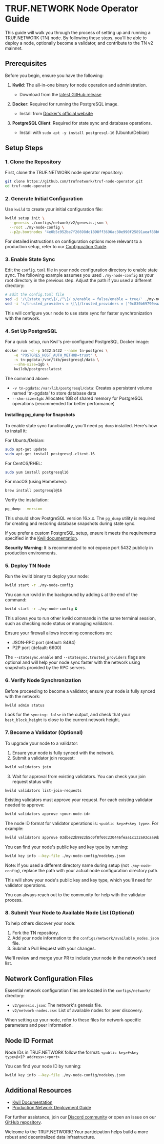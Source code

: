 # TRUF.NETWORK Node Operator Guide

This guide will walk you through the process of setting up and running a TRUF.NETWORK (TN) node. By following these steps, you'll be able to deploy a node, optionally become a validator, and contribute to the TN v2 mainnet.

## Prerequisites

Before you begin, ensure you have the following:

1. **Kwild**: The all-in-one binary for node operation and administration.
    - Download from the [latest GitHub release](https://github.com/trufnetwork/node/releases)

2. **Docker**: Required for running the PostgreSQL image.
    - Install from [Docker's official website](https://docs.docker.com/get-docker)

3. **PostgreSQL Client**: Required for state sync and database operations.
    - Install with `sudo apt -y install postgresql-16` (Ubuntu/Debian)

## Setup Steps

### 1. Clone the Repository

First, clone the TRUF.NETWORK node operator repository:

```bash
git clone https://github.com/trufnetwork/truf-node-operator.git
cd truf-node-operator
```

### 2. Generate Initial Configuration

Use `kwild` to create your initial configuration file:

```bash
kwild setup init \
  --genesis ./configs/network/v2/genesis.json \
  --root ./my-node-config \
  --p2p.bootnodes "4e0b5c952be7f26698dc1898ff3696ac30e990f25891aeaf88b0285eab4663e1#ed25519@node-1.mainnet.truf.network:26656,0c830b69790eaa09315826403c2008edc65b5c7132be9d4b7b4da825c2a166ae#ed25519@node-2.mainnet.truf.network:26656"
```

For detailed instructions on configuration options more relevant to a production setup, refer to our [Configuration Guide](docs/creating-config.md).

### 3. Enable State Sync

Edit the `config.toml` file in your node configuration directory to enable state sync. The following example assumes you used `./my-node-config` as your root directory in the previous step. Adjust the path if you used a different directory:

```bash
# Edit the config.toml file
sed -i '/\[state_sync\]/,/^\[/ s/enable = false/enable = true/' ./my-node-config/config.toml
sed -i 's/trusted_providers = \[\]/trusted_providers = ["0c830b69790eaa09315826403c2008edc65b5c7132be9d4b7b4da825c2a166ae#ed25519@node-2.mainnet.truf.network:26656"]/' ./my-node-config/config.toml
```

This will configure your node to use state sync for faster synchronization with the network.

### 4. Set Up PostgreSQL

For a quick setup, run Kwil's pre-configured PostgreSQL Docker image:

```bash
docker run -d -p 5432:5432 --name tn-postgres \
    -e "POSTGRES_HOST_AUTH_METHOD=trust" \
    -v tn-pgdata:/var/lib/postgresql/data \
    --shm-size=1gb \
    kwildb/postgres:latest
```

The command above:
- `-v tn-pgdata:/var/lib/postgresql/data`: Creates a persistent volume named 'tn-pgdata' to store database data
- `--shm-size=1gb`: Allocates 1GB of shared memory for PostgreSQL operations (recommended for better performance)

#### Installing pg_dump for Snapshots

To enable state sync functionality, you'll need `pg_dump` installed. Here's how to install it:

For Ubuntu/Debian:
```bash
sudo apt-get update
sudo apt-get install postgresql-client-16
```

For CentOS/RHEL:
```bash
sudo yum install postgresql16
```

For macOS (using Homebrew):
```bash
brew install postgresql@16
```

Verify the installation:
```bash
pg_dump --version
```

This should show PostgreSQL version 16.x.x. The `pg_dump` utility is required for creating and restoring database snapshots during state sync.

If you prefer a custom PostgreSQL setup, ensure it meets the requirements specified in the [Kwil documentation](https://docs.kwil.com/docs/daemon/running-postgres).

**Security Warning**: It is recommended to not expose port 5432 publicly in production environments.

### 5. Deploy TN Node

Run the kwild binary to deploy your node:

```bash
kwild start -r ./my-node-config
```

You can run kwild in the background by adding `&` at the end of the command:

```bash
kwild start -r ./my-node-config &
```

This allows you to run other kwild commands in the same terminal session, such as checking node status or managing validators.

Ensure your firewall allows incoming connections on:
- JSON-RPC port (default: 8484)
- P2P port (default: 6600)

The `--statesync.enable` and `--statesync.trusted_providers` flags are optional and will help your node sync faster with the network using snapshots provided by the RPC servers.

### 6. Verify Node Synchronization

Before proceeding to become a validator, ensure your node is fully synced with the network:

```bash
kwild admin status
```

Look for the `syncing: false` in the output, and check that your `best_block_height` is close to the current network height.

### 7. Become a Validator (Optional)

To upgrade your node to a validator:

1. Ensure your node is fully synced with the network.
2. Submit a validator join request:

```bash
kwild validators join
```

3. Wait for approval from existing validators. You can check your join request status with:

```bash
kwild validators list-join-requests
```

Existing validators must approve your request. For each existing validator needed to approve:

```bash
kwild validators approve <your-node-id>
```

The node ID format for validator operations is: `<public key>#<key type>`. For example:
```bash
kwild validators approve 03dbe22b9922b5c0f8f60c230446feaa1c132a93caa9dae83b5d4fab16c3404a22#secp256k1
```

You can find your node's public key and key type by running:
```bash
kwild key info --key-file ./my-node-config/nodekey.json
```

Note: If you used a different directory name during setup (not `./my-node-config`), replace the path with your actual node configuration directory path.

This will show your node's public key and key type, which you'll need for validator operations.

You can always reach out to the community for help with the validator process.

### 8. Submit Your Node to Available Node List (Optional)

To help others discover your node:

1. Fork the TN repository.
2. Add your node information to the `configs/network/available_nodes.json` file.
3. Submit a Pull Request with your changes.

We'll review and merge your PR to include your node in the network's seed list.

## Network Configuration Files

Essential network configuration files are located in the `configs/network/` directory:

- `v2/genesis.json`: The network's genesis file.
- `v2/network-nodes.csv`: List of available nodes for peer discovery.

When setting up your node, refer to these files for network-specific parameters and peer information.

## Node ID Format

Node IDs in TRUF.NETWORK follow the format: `<public key>#<key type>@<IP address>:<port>`

You can find your node ID by running:
```bash
kwild key info --key-file ./my-node-config/nodekey.json
```

## Additional Resources

- [Kwil Documentation](https://docs.kwil.com)
- [Production Network Deployment Guide](https://docs.kwil.com/docs/node/production)

For further assistance, join our [Discord community](https://discord.com/invite/5AMCBYxfW4) or open an issue on our [GitHub repository](https://github.com/trufnetwork/truf-node-operator/issues).

Welcome to the TRUF.NETWORK! Your participation helps build a more robust and decentralized data infrastructure.
